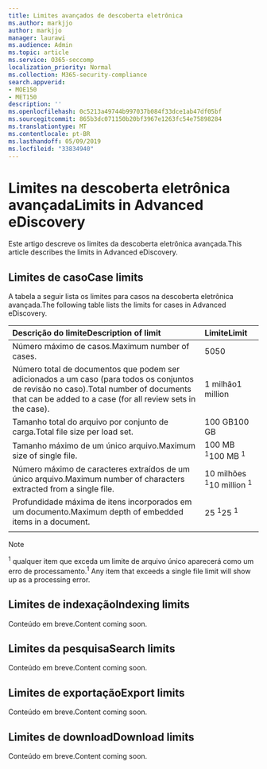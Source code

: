 ```yaml
---
title: Limites avançados de descoberta eletrônica
ms.author: markjjo
author: markjjo
manager: laurawi
ms.audience: Admin
ms.topic: article
ms.service: O365-seccomp
localization_priority: Normal
ms.collection: M365-security-compliance
search.appverid:
- MOE150
- MET150
description: ''
ms.openlocfilehash: 0c5213a49744b997037b084f33dce1ab47df05bf
ms.sourcegitcommit: 865b3dc071150b20bf3967e1263fc54e75898284
ms.translationtype: MT
ms.contentlocale: pt-BR
ms.lasthandoff: 05/09/2019
ms.locfileid: "33834940"
---
```

# <a name="limits-in-advanced-ediscovery"></a><span data-ttu-id="d2fa7-102">Limites na descoberta eletrônica avançada</span><span class="sxs-lookup"><span data-stu-id="d2fa7-102">Limits in Advanced eDiscovery</span></span>

<span data-ttu-id="d2fa7-103">Este artigo descreve os limites da descoberta eletrônica avançada.</span><span class="sxs-lookup"><span data-stu-id="d2fa7-103">This article describes the limits in Advanced eDiscovery.</span></span>

## <a name="case-limits"></a><span data-ttu-id="d2fa7-104">Limites de caso</span><span class="sxs-lookup"><span data-stu-id="d2fa7-104">Case limits</span></span>

<span data-ttu-id="d2fa7-105">A tabela a seguir lista os limites para casos na descoberta eletrônica avançada.</span><span class="sxs-lookup"><span data-stu-id="d2fa7-105">The following table lists the limits for cases in Advanced eDiscovery.</span></span>

|<span data-ttu-id="d2fa7-106">**Descrição do limite**</span><span class="sxs-lookup"><span data-stu-id="d2fa7-106">**Description of limit**</span></span>|<span data-ttu-id="d2fa7-107">**Limite**</span><span class="sxs-lookup"><span data-stu-id="d2fa7-107">**Limit**</span></span>|
  |:-----|:-----|
  |<span data-ttu-id="d2fa7-108">Número máximo de casos.</span><span class="sxs-lookup"><span data-stu-id="d2fa7-108">Maximum number of cases.</span></span>  <br/> |<span data-ttu-id="d2fa7-109">50</span><span class="sxs-lookup"><span data-stu-id="d2fa7-109">50</span></span>  <br/> |
  |<span data-ttu-id="d2fa7-110">Número total de documentos que podem ser adicionados a um caso (para todos os conjuntos de revisão no caso).</span><span class="sxs-lookup"><span data-stu-id="d2fa7-110">Total number of documents that can be added to a case (for all review sets in the case).</span></span>  <br/> |<span data-ttu-id="d2fa7-111">1 milhão</span><span class="sxs-lookup"><span data-stu-id="d2fa7-111">1 million</span></span>  <br/> |
  |<span data-ttu-id="d2fa7-112">Tamanho total do arquivo por conjunto de carga.</span><span class="sxs-lookup"><span data-stu-id="d2fa7-112">Total file size per load set.</span></span>  <br/> |<span data-ttu-id="d2fa7-113">100 GB</span><span class="sxs-lookup"><span data-stu-id="d2fa7-113">100 GB</span></span>  <br/> |
  |<span data-ttu-id="d2fa7-114">Tamanho máximo de um único arquivo.</span><span class="sxs-lookup"><span data-stu-id="d2fa7-114">Maximum size of single file.</span></span>   <br/> |<span data-ttu-id="d2fa7-115">100 MB <sup>1</sup></span><span class="sxs-lookup"><span data-stu-id="d2fa7-115">100 MB <sup>1</sup></span></span> <br/> |
  |<span data-ttu-id="d2fa7-116">Número máximo de caracteres extraídos de um único arquivo.</span><span class="sxs-lookup"><span data-stu-id="d2fa7-116">Maximum number of characters extracted from a single file.</span></span>  <br/> |<span data-ttu-id="d2fa7-117">10 milhões <sup>1</sup></span><span class="sxs-lookup"><span data-stu-id="d2fa7-117">10 million <sup>1</sup></span></span> <br/> |
  |<span data-ttu-id="d2fa7-118">Profundidade máxima de itens incorporados em um documento.</span><span class="sxs-lookup"><span data-stu-id="d2fa7-118">Maximum depth of embedded items in a document.</span></span>  <br/> |<span data-ttu-id="d2fa7-119">25 <sup>1</sup></span><span class="sxs-lookup"><span data-stu-id="d2fa7-119">25 <sup>1</sup></span></span> <br/> |
|||
 > [!NOTE]
> <span data-ttu-id="d2fa7-120"><sup>1</sup> qualquer item que exceda um limite de arquivo único aparecerá como um erro de processamento.</span><span class="sxs-lookup"><span data-stu-id="d2fa7-120"><sup>1</sup> Any item that exceeds a single file limit will show up as a processing error.</span></span> 

## <a name="indexing-limits"></a><span data-ttu-id="d2fa7-121">Limites de indexação</span><span class="sxs-lookup"><span data-stu-id="d2fa7-121">Indexing limits</span></span>

<span data-ttu-id="d2fa7-122">Conteúdo em breve.</span><span class="sxs-lookup"><span data-stu-id="d2fa7-122">Content coming soon.</span></span>

## <a name="search-limits"></a><span data-ttu-id="d2fa7-123">Limites da pesquisa</span><span class="sxs-lookup"><span data-stu-id="d2fa7-123">Search limits</span></span>

<span data-ttu-id="d2fa7-124">Conteúdo em breve.</span><span class="sxs-lookup"><span data-stu-id="d2fa7-124">Content coming soon.</span></span>

## <a name="export-limits"></a><span data-ttu-id="d2fa7-125">Limites de exportação</span><span class="sxs-lookup"><span data-stu-id="d2fa7-125">Export limits</span></span>

<span data-ttu-id="d2fa7-126">Conteúdo em breve.</span><span class="sxs-lookup"><span data-stu-id="d2fa7-126">Content coming soon.</span></span>

## <a name="download-limits"></a><span data-ttu-id="d2fa7-127">Limites de download</span><span class="sxs-lookup"><span data-stu-id="d2fa7-127">Download limits</span></span>

<span data-ttu-id="d2fa7-128">Conteúdo em breve.</span><span class="sxs-lookup"><span data-stu-id="d2fa7-128">Content coming soon.</span></span>

